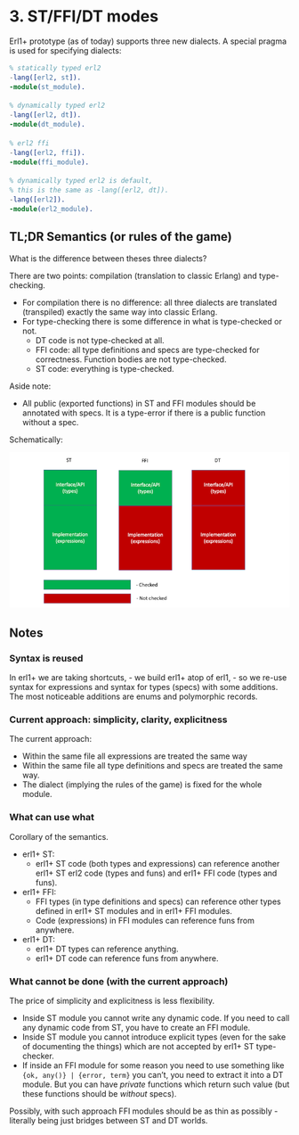 # 3. ST/FFI/DT modes

Erl1+ prototype (as of today) supports three new dialects.
A special pragma is used for specifying dialects:

```erlang
% statically typed erl2
-lang([erl2, st]).
-module(st_module).

% dynamically typed erl2
-lang([erl2, dt]).
-module(dt_module).

% erl2 ffi
-lang([erl2, ffi]).
-module(ffi_module).

% dynamically typed erl2 is default,
% this is the same as -lang([erl2, dt]).
-lang([erl2]).
-module(erl2_module).
```

## TL;DR Semantics (or rules of the game)

What is the difference between theses three dialects?

There are two points: compilation (translation to classic Erlang) and
type-checking.

* For compilation there is no difference: all three dialects are translated
  (transpiled) exactly the same way into classic Erlang.
* For type-checking there is some difference in what is type-checked or not.
    * DT code is not type-checked at all.
    * FFI code: all type definitions and specs are type-checked for correctness.
      Function bodies are not type-checked.
    * ST code: everything is type-checked.

Aside note:

* All public (exported functions) in ST and FFI modules should be annotated
  with specs. It is a type-error if there is a public function without a spec.

Schematically:

![ST-FFI-DT layers](ST-FFI-DT.png)


## Notes

### Syntax is reused

In erl1+ we are taking shortcuts, - we build erl1+ atop of erl1, - so we re-use
syntax for expressions and syntax for types (specs) with some additions.
The most noticeable additions are enums and polymorphic records.

### Current approach: simplicity, clarity, explicitness

The current approach:

* Within the same file all expressions are treated the same way
* Within the same file all type definitions and specs are treated the same way.
* The dialect (implying the rules of the game) is fixed for the whole module.

### What can use what

Corollary of the semantics.

* erl1+ ST:
    * erl1+ ST code (both types and expressions) can reference another
      erl1+ ST erl2 code (types and funs) and erl1+ FFI code (types and funs).
* erl1+ FFI:
    * FFI types (in type definitions and specs) can reference other types
      defined in erl1+ ST modules and in erl1+ FFI modules.
    * Code (expressions) in FFI modules can reference funs from anywhere.
* erl1+ DT:
    * erl1+ DT types can reference anything.
    * erl1+ DT code can reference funs from anywhere.

### What cannot be done (with the current approach)

The price of simplicity and explicitness is less flexibility.

* Inside ST module you cannot write any dynamic code. If you need to call any
  dynamic code from ST, you have to create an FFI module.
* Inside ST module you cannot introduce explicit types
  (even for the sake of documenting the things) which are not accepted by
  erl1+ ST type-checker.
* If inside an FFI module for some reason you need to use something like
  `{ok, any()} | {error, term}` you can’t, you need to extract it into a DT
  module. But you can have *private* functions which return such value
  (but these functions should be *without* specs).

Possibly, with such approach FFI modules should be as thin as possibly -
literally being just bridges between ST and DT worlds.
